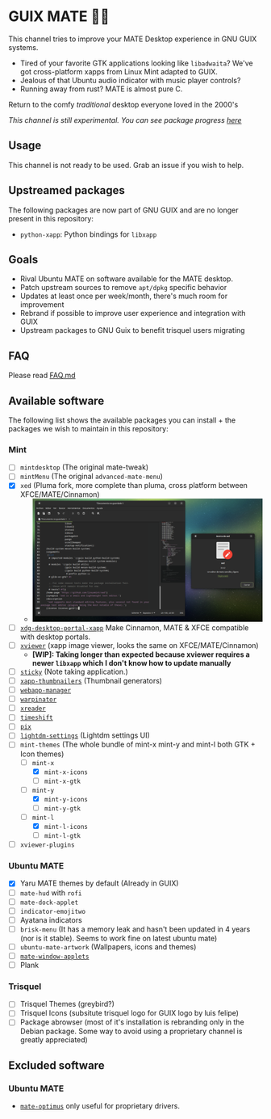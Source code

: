 # GUIX MATE 🦬🧉

This channel tries to improve your MATE Desktop experience in GNU GUIX systems.

- Tired of your favorite GTK applications looking like `libadwaita`? We've got
  cross-platform xapps from Linux Mint adapted to GUIX.
- Jealous of that Ubuntu audio indicator with music player controls?
- Running away from rust? MATE is almost pure C.

Return to the comfy _traditional_ desktop everyone loved in the 2000's

_This channel is still experimental. You can see package progress
[here](https://codeberg.org/guix-mate/-/projects/13979)_

## Usage

This channel is not ready to be used. Grab an issue if you wish to help.

## Upstreamed packages

The following packages are now part of GNU GUIX and are no longer present in
this repository:

- `python-xapp`: Python bindings for `libxapp`

## Goals

- Rival Ubuntu MATE on software available for the MATE desktop.
- Patch upstream sources to remove `apt/dpkg` specific behavior
- Updates at least once per week/month, there's much room for improvement
- Rebrand if possible to improve user experience and integration with GUIX
- Upstream packages to GNU Guix to benefit trisquel users migrating

## FAQ

Please read [FAQ.md](FAQ.md)

## Available software

The following list shows the available packages you can install + the packages
we wish to maintain in this repository:

### Mint

- [ ] `mintdesktop` (The original mate-tweak)
- [ ] `mintMenu` (The original `advanced-mate-menu`)
- [x] `xed` (Pluma fork, more complete than pluma, cross platform between
      XFCE/MATE/Cinnamon)
  - ![already supported](./.repo-assets/xed.png)
- [ ] [`xdg-desktop-portal-xapp`](https://github.com/linuxmint/xdg-desktop-portal-xapp)
      Make Cinnamon, MATE & XFCE compatible with desktop portals.
- [ ] [`xviewer`](https://github.com/linuxmint/xviewer) (xapp image viewer,
      looks the same on XFCE/MATE/Cinnamon)
  - **[WIP]: Taking longer than expected because xviewer requires a newer
    `libxapp` which I don't know how to update manually**
- [ ] [`sticky`](https://github.com/linuxmint/sticky) (Note taking application.)
- [ ] [`xapp-thumbnailers`](https://github.com/linuxmint/xapp-thumbnailers)
      (Thumbnail generators)
- [ ] [`webapp-manager`](https://github.com/linuxmint/webapp-manager/tree/master)
- [ ] [`warpinator`](https://github.com/linuxmint/warpinator)
- [ ] [`xreader`](https://github.com/linuxmint/xreader)
- [ ] [`timeshift`](https://github.com/linuxmint/timeshift)
- [ ] [`pix`](https://github.com/linuxmint/pix)
- [ ] [`lightdm-settings`](https://github.com/linuxmint/lightdm-settings)
      (Lightdm settings UI)
- [ ] `mint-themes` (The whole bundle of mint-x mint-y and mint-l both GTK +
      Icon themes)
  - [ ] `mint-x`
    - [x] `mint-x-icons`
    - [ ] `mint-x-gtk`
  - [ ] `mint-y`
    - [x] `mint-y-icons`
    - [ ] `mint-y-gtk`
  - [ ] `mint-l`
    - [x] `mint-l-icons`
    - [ ] `mint-l-gtk`
- [ ] `xviewer-plugins`

### Ubuntu MATE

- [x] Yaru MATE themes by default (Already in GUIX)
- [ ] `mate-hud` with `rofi`
- [ ] `mate-dock-applet`
- [ ] `indicator-emojitwo`
- [ ] Ayatana indicators
- [ ] `brisk-menu` (It has a memory leak and hasn't been updated in 4 years (nor
      is it stable). Seems to work fine on latest ubuntu mate)
- [ ] `ubuntu-mate-artwork` (Wallpapers, icons and themes)
- [ ] [`mate-window-applets`](https://github.com/ubuntu-mate/mate-window-applets)
- [ ] Plank

### Trisquel

- [ ] Trisquel Themes (greybird?)
- [ ] Trisquel Icons (subsitute trisquel logo for GUIX logo by luis felipe)
- [ ] Package abrowser (most of it's installation is rebranding only in the
      Debian package. Some way to avoid using a proprietary channel is greatly
      appreciated)

## Excluded software

### Ubuntu MATE

- [`mate-optimus`](https://github.com/ubuntu-mate/mate-optimus) only useful for
  proprietary drivers.

